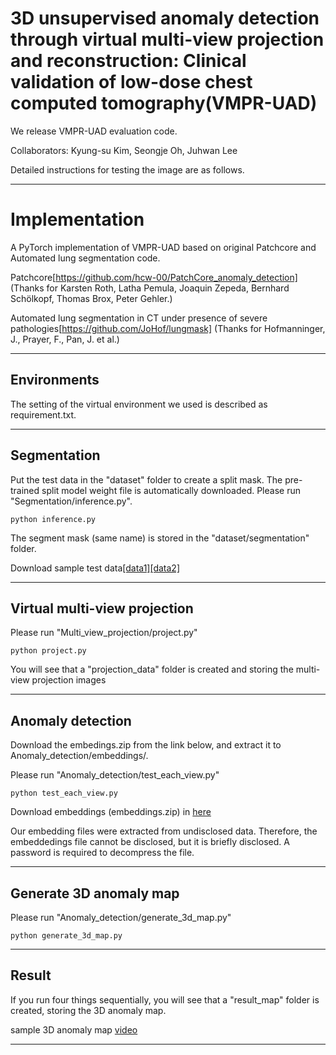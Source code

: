 # 3D unsupervised anomaly detection through virtual multi-view projection and reconstruction: Clinical validation of low-dose chest computed tomography(VMPR-UAD)

We release VMPR-UAD evaluation code.

Collaborators: Kyung-su Kim, Seongje Oh, Juhwan Lee 

Detailed instructions for testing the image are as follows.

------

# Implementation

A PyTorch implementation of VMPR-UAD based on original Patchcore and Automated lung segmentation code.

Patchcore[https://github.com/hcw-00/PatchCore_anomaly_detection] (Thanks for Karsten Roth, Latha Pemula, Joaquin Zepeda, Bernhard Schölkopf, Thomas Brox, Peter Gehler.)

Automated lung segmentation in CT under presence of severe pathologies[https://github.com/JoHof/lungmask] (Thanks for Hofmanninger, J., Prayer, F., Pan, J. et al.)

------
## Environments

The setting of the virtual environment we used is described as requirement.txt.

------
## Segmentation

Put the test data in the "dataset" folder to create a split mask. The pre-trained split model weight file is automatically downloaded. Please run "Segmentation/inference.py".

```
python inference.py 
```
The segment mask (same name) is stored in the "dataset/segmentation" folder.

Download sample test data[[data1]](https://drive.google.com/file/d/1xQNQlHvg3HNWhgA_fpORc8L7-7h9jWst/view?usp=sharing)[[data2]](https://drive.google.com/file/d/1WOD0h4VwUlagXkWr6DOMHJMH9V7Eh9CI/view?usp=sharing)

------
## Virtual multi-view projection

Please run "Multi_view_projection/project.py"

```
python project.py 
```
You will see that a "projection_data" folder is created and storing the multi-view projection images

------
## Anomaly detection

Download the embedings.zip from the link below, and extract it to Anomaly_detection/embeddings/. 

Please run "Anomaly_detection/test_each_view.py"

```
python test_each_view.py
```
Download embeddings (embeddings.zip) in [here](https://drive.google.com/file/d/1PMrQbx62T95SFkh1cBjbo7zXfQ8rsXkC/view?usp=sharing)

Our embedding files were extracted from undisclosed data. Therefore, the embeddedings file cannot be disclosed, but it is briefly disclosed. A password is required to decompress the file.

------
## Generate 3D anomaly map

Please run "Anomaly_detection/generate_3d_map.py"

```
python generate_3d_map.py
```

------
## Result

If you run four things sequentially, you will see that a "result_map" folder is created, storing the 3D anomaly map.

sample 3D anomaly map [video](https://youtu.be/oerQdLnfPBQ)

------

